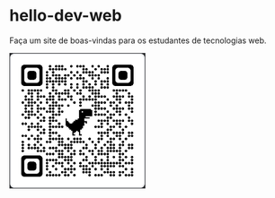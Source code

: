 # hello-dev-web
Faça um site de boas-vindas para os estudantes de tecnologias web.

![QrCode](qr.png)